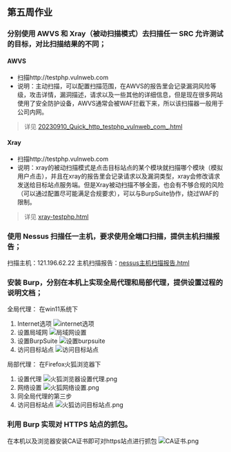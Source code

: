 ## 第五周作业

### 分别使用 AWVS 和 Xray（被动扫描模式）去扫描任一 SRC 允许测试的目标，对比扫描结果的不同；

#### AWVS
- 扫描http://testphp.vulnweb.com
- 说明：主动扫描，可以配置扫描范围，在AWVS的报告里会记录漏洞风险等级，攻击详情，漏洞描述，请求以及一些其他的详细信息，但是现在很多网站使用了安全防护设备，AWVS通常会被WAF拦截下来，所以该扫描器一般用于公司内网。
> 详见 [20230910_Quick_http_testphp_vulnweb_com_.html](./20230910_Quick_http_testphp_vulnweb_com_.html)

#### Xray
- 扫描http://testphp.vulnweb.com
- 说明：xray的被动扫描模式是点击目标站点的某个模块就扫描哪个模块（模拟用户点击），并且在xray的报告里会记录请求以及漏洞类型，xray会修改请求发送给目标站点服务端。但是Xray被动扫描不够全面，也会有不够合规的风险（可以通过配置尽可能满足合规要求），可以与BurpSuite协作，绕过WAF的限制。
> 详见 [xray-testphp.html](./xray-testphp.html)

### 使用 Nessus 扫描任一主机，要求使用全端口扫描，提供主机扫描报告；
扫描主机：121.196.62.22
主机扫描报告：[nessus主机扫描报告.html](./nessus主机扫描报告.html)

### 安装 Burp，分别在本机上实现全局代理和局部代理，提供设置过程的说明文档；
全局代理：
在win11系统下
1. Internet选项
   ![internet选项](./internet选项.png)
2. 设置局域网
   ![局域网设置](./局域网设置.png)
3. 设置BurpSuite
   ![设置burpsuite](./设置burpsuite.png)
4. 访问目标站点
   ![访问目标站点](./访问目标站点.png)

局部代理：
在Firefox火狐浏览器下
1. 设置代理
   ![火狐浏览器设置代理.png](./火狐浏览器设置代理.png)
2. 网络设置
   ![火狐网络设置.png](./火狐网络设置.png)
3. 同全局代理的第三步
4. 访问目标站点
   ![火狐访问目标站点.png](./火狐访问目标站点.png)
   
### 利用 Burp 实现对 HTTPS 站点的抓包。
在本机以及浏览器安装CA证书即可对https站点进行抓包
![CA证书.png](./CA证书.png)


